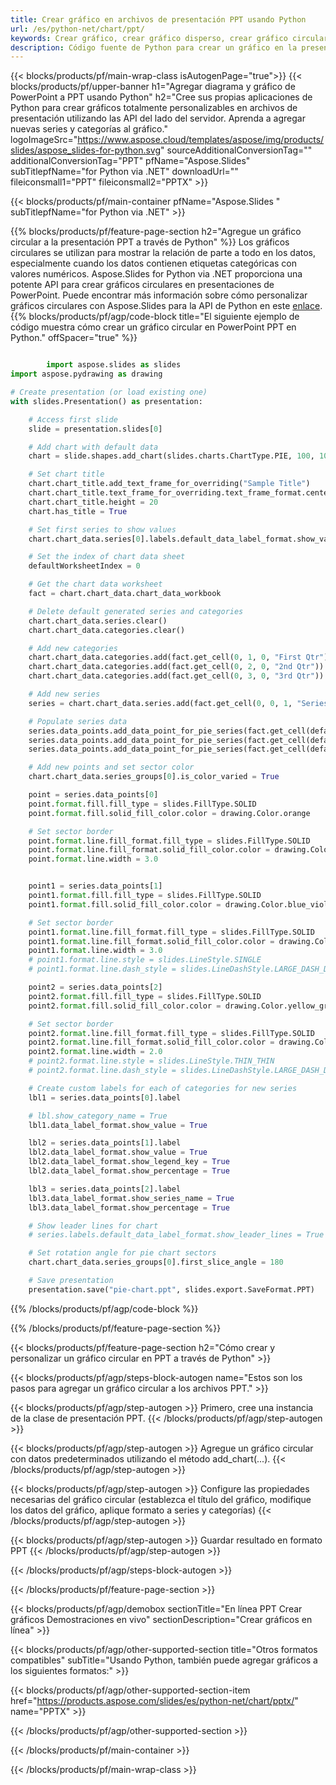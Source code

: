 ```yaml
---
title: Crear gráfico en archivos de presentación PPT usando Python
url: /es/python-net/chart/ppt/
keywords: Crear gráfico, crear gráfico disperso, crear gráfico circular, crear gráfico de mapa de árbol, crear gráfico de cotizaciones, crear gráfico de caja y bigotes, crear gráfico de histograma, crear gráfico de embudo, gráfico de rayos solares, gráfico multicategoría, presentación de PowerPoint, Python
description: Código fuente de Python para crear un gráfico en la presentación PPT.
---
```


{{< blocks/products/pf/main-wrap-class isAutogenPage="true">}}
{{< blocks/products/pf/upper-banner h1="Agregar diagrama y gráfico de PowerPoint a PPT usando Python" h2="Cree sus propias aplicaciones de Python para crear gráficos totalmente personalizables en archivos de presentación utilizando las API del lado del servidor. Aprenda a agregar nuevas series y categorías al gráfico." logoImageSrc="https://www.aspose.cloud/templates/aspose/img/products/slides/aspose_slides-for-python.svg" sourceAdditionalConversionTag="" additionalConversionTag="PPT" pfName="Aspose.Slides" subTitlepfName="for Python via .NET" downloadUrl="" fileiconsmall1="PPT" fileiconsmall2="PPTX" >}}

{{< blocks/products/pf/main-container pfName="Aspose.Slides " subTitlepfName="for Python via .NET" >}}

{{% blocks/products/pf/feature-page-section  h2="Agregue un gráfico circular a la presentación PPT a través de Python" %}}
Los gráficos circulares se utilizan para mostrar la relación de parte a todo en los datos, especialmente cuando los datos contienen etiquetas categóricas con valores numéricos. Aspose.Slides for Python via .NET proporciona una potente API para crear gráficos circulares en presentaciones de PowerPoint. Puede encontrar más información sobre cómo personalizar gráficos circulares con Aspose.Slides para la API de Python en este [enlace](https://docs.aspose.com/slides/python-net/pie-chart/).
{{% blocks/products/pf/agp/code-block title="El siguiente ejemplo de código muestra cómo crear un gráfico circular en PowerPoint PPT en Python." offSpacer="true" %}}

```py

        import aspose.slides as slides
import aspose.pydrawing as drawing

# Create presentation (or load existing one) 
with slides.Presentation() as presentation:

    # Access first slide
    slide = presentation.slides[0]

    # Add chart with default data
    chart = slide.shapes.add_chart(slides.charts.ChartType.PIE, 100, 100, 400, 400)

    # Set chart title
    chart.chart_title.add_text_frame_for_overriding("Sample Title")
    chart.chart_title.text_frame_for_overriding.text_frame_format.center_text = slides.NullableBool(True)
    chart.chart_title.height = 20
    chart.has_title = True

    # Set first series to show values
    chart.chart_data.series[0].labels.default_data_label_format.show_value = True

    # Set the index of chart data sheet
    defaultWorksheetIndex = 0

    # Get the chart data worksheet
    fact = chart.chart_data.chart_data_workbook

    # Delete default generated series and categories
    chart.chart_data.series.clear()
    chart.chart_data.categories.clear()

    # Add new categories
    chart.chart_data.categories.add(fact.get_cell(0, 1, 0, "First Qtr"))
    chart.chart_data.categories.add(fact.get_cell(0, 2, 0, "2nd Qtr"))
    chart.chart_data.categories.add(fact.get_cell(0, 3, 0, "3rd Qtr"))

    # Add new series
    series = chart.chart_data.series.add(fact.get_cell(0, 0, 1, "Series 1"), chart.type)

    # Populate series data
    series.data_points.add_data_point_for_pie_series(fact.get_cell(defaultWorksheetIndex, 1, 1, 20))
    series.data_points.add_data_point_for_pie_series(fact.get_cell(defaultWorksheetIndex, 2, 1, 50))
    series.data_points.add_data_point_for_pie_series(fact.get_cell(defaultWorksheetIndex, 3, 1, 30))

    # Add new points and set sector color
    chart.chart_data.series_groups[0].is_color_varied = True

    point = series.data_points[0]
    point.format.fill.fill_type = slides.FillType.SOLID
    point.format.fill.solid_fill_color.color = drawing.Color.orange

    # Set sector border
    point.format.line.fill_format.fill_type = slides.FillType.SOLID
    point.format.line.fill_format.solid_fill_color.color = drawing.Color.gray
    point.format.line.width = 3.0


    point1 = series.data_points[1]
    point1.format.fill.fill_type = slides.FillType.SOLID
    point1.format.fill.solid_fill_color.color = drawing.Color.blue_violet

    # Set sector border
    point1.format.line.fill_format.fill_type = slides.FillType.SOLID
    point1.format.line.fill_format.solid_fill_color.color = drawing.Color.blue
    point1.format.line.width = 3.0
    # point1.format.line.style = slides.LineStyle.SINGLE
    # point1.format.line.dash_style = slides.LineDashStyle.LARGE_DASH_DOT

    point2 = series.data_points[2]
    point2.format.fill.fill_type = slides.FillType.SOLID
    point2.format.fill.solid_fill_color.color = drawing.Color.yellow_green

    # Set sector border
    point2.format.line.fill_format.fill_type = slides.FillType.SOLID
    point2.format.line.fill_format.solid_fill_color.color = drawing.Color.red
    point2.format.line.width = 2.0
    # point2.format.line.style = slides.LineStyle.THIN_THIN
    # point2.format.line.dash_style = slides.LineDashStyle.LARGE_DASH_DOT_DOT

    # Create custom labels for each of categories for new series
    lbl1 = series.data_points[0].label

    # lbl.show_category_name = True
    lbl1.data_label_format.show_value = True

    lbl2 = series.data_points[1].label
    lbl2.data_label_format.show_value = True
    lbl2.data_label_format.show_legend_key = True
    lbl2.data_label_format.show_percentage = True

    lbl3 = series.data_points[2].label
    lbl3.data_label_format.show_series_name = True
    lbl3.data_label_format.show_percentage = True

    # Show leader lines for chart
    # series.labels.default_data_label_format.show_leader_lines = True

    # Set rotation angle for pie chart sectors
    chart.chart_data.series_groups[0].first_slice_angle = 180

    # Save presentation
    presentation.save("pie-chart.ppt", slides.export.SaveFormat.PPT)

```

{{% /blocks/products/pf/agp/code-block %}}

{{% /blocks/products/pf/feature-page-section %}}

{{< blocks/products/pf/feature-page-section  h2="Cómo crear y personalizar un gráfico circular en PPT a través de Python" >}}

{{< blocks/products/pf/agp/steps-block-autogen name="Estos son los pasos para agregar un gráfico circular a los archivos PPT." >}}

{{< blocks/products/pf/agp/step-autogen >}}
Primero, cree una instancia de la clase de presentación PPT.
{{< /blocks/products/pf/agp/step-autogen >}}

{{< blocks/products/pf/agp/step-autogen >}}
Agregue un gráfico circular con datos predeterminados utilizando el método add_chart(...).
{{< /blocks/products/pf/agp/step-autogen >}}

{{< blocks/products/pf/agp/step-autogen >}}
Configure las propiedades necesarias del gráfico circular (establezca el título del gráfico, modifique los datos del gráfico, aplique formato a series y categorías)
{{< /blocks/products/pf/agp/step-autogen >}}

{{< blocks/products/pf/agp/step-autogen >}}
Guardar resultado en formato PPT
{{< /blocks/products/pf/agp/step-autogen >}}

{{< /blocks/products/pf/agp/steps-block-autogen >}}

{{< /blocks/products/pf/feature-page-section >}}

{{< blocks/products/pf/agp/demobox sectionTitle="En línea PPT Crear gráficos Demostraciones en vivo" sectionDescription="Crear gráficos en línea" >}}

{{< blocks/products/pf/agp/other-supported-section title="Otros formatos compatibles" subTitle="Usando Python, también puede agregar gráficos a los siguientes formatos:" >}}

{{< blocks/products/pf/agp/other-supported-section-item href="https://products.aspose.com/slides/es/python-net/chart/pptx/" name="PPTX" >}}


{{< /blocks/products/pf/agp/other-supported-section >}}

{{< /blocks/products/pf/main-container >}}
    
{{< /blocks/products/pf/main-wrap-class >}}